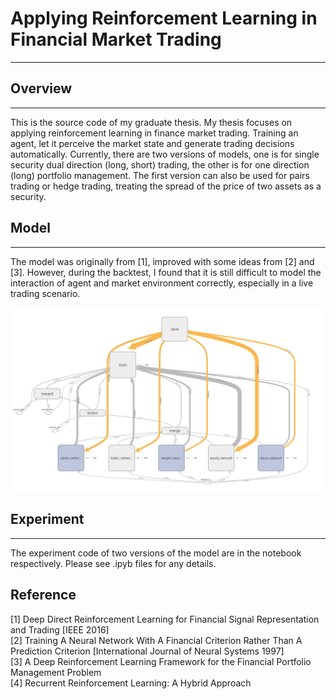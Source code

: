 # Applying Reinforcement Learning in Financial Market Trading

--- 
## Overview      

---   
 
 This is the source code of my graduate thesis.
 My thesis focuses on applying reinforcement learning in finance market trading. 
 Training an agent, let it perceive the market state and generate trading decisions automatically.
 Currently, there are two versions of models, one is for single security dual direction (long, short) trading,
 the other is for one direction (long) portfolio management. The first version can also be used for pairs trading or hedge trading,
 treating the spread of the price of two assets as a security.  
 



## Model  

---   
  The model was originally from [1], improved with some ideas from [2] and [3]. However, during the backtest, 
  I found that it is still difficult to model the interaction of agent and market environment correctly, especially in a live trading scenario.   
  
  ![network.png](resources/network.png)
  

## Experiment

---  

The experiment code of two versions of the model are in the notebook respectively. Please see .ipyb files for any details. 

## Reference

[1] Deep Direct Reinforcement Learning for Financial Signal Representation and Trading [IEEE 2016]  
[2] Training A Neural Network With A Financial Criterion Rather Than A Prediction Criterion [International Journal of Neural Systems 1997]  
[3] A Deep Reinforcement Learning Framework for the Financial Portfolio Management Problem   
[4] Recurrent Reinforcement Learning: A Hybrid Approach